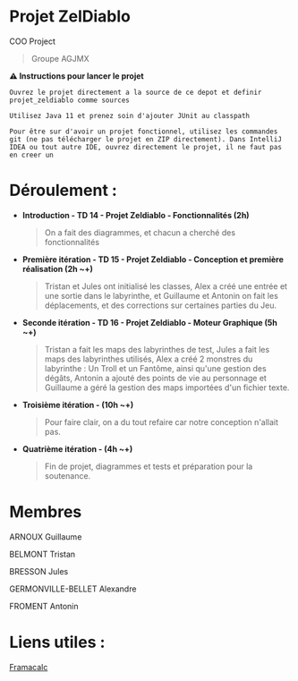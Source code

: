 # Projet ZelDiablo
COO Project

> Groupe AGJMX

**:warning: Instructions pour lancer le projet**

`Ouvrez le projet directement a la source de ce depot et definir projet_zeldiablo comme sources`

`Utilisez Java 11 et prenez soin d'ajouter JUnit au classpath`

`Pour être sur d'avoir un projet fonctionnel, utilisez les commandes git (ne pas télécharger le projet en ZIP directement). Dans IntelliJ IDEA ou tout autre IDE, ouvrez directement le projet, il ne faut pas en creer un`

Déroulement :
==

- **Introduction - TD 14 - Projet Zeldiablo - Fonctionnalités (2h)**
    > On a fait des diagrammes, et chacun a cherché des fonctionnalités
- **Première itération - TD 15 - Projet Zeldiablo - Conception et première réalisation (2h ~+)**
    > Tristan et Jules ont initialisé les classes, Alex a créé une entrée et une sortie dans le labyrinthe, et Guillaume et Antonin on fait les déplacements, et des corrections sur certaines parties du Jeu.
- **Seconde itération - TD 16 - Projet Zeldiablo - Moteur Graphique (5h ~+)**
    > Tristan a fait les maps des labyrinthes de test, Jules a fait les maps des labyrinthes utilisés, Alex a créé 2 monstres du labyrinthe : Un Troll et un Fantôme, ainsi qu'une gestion des dégâts, Antonin a ajouté des points de vie au personnage et Guillaume a géré la gestion des maps importées d'un fichier texte.
- **Troisième itération - (10h ~+)**
    > Pour faire clair, on a du tout refaire car notre conception n'allait pas.
- **Quatrième itération - (4h ~+)**
    > Fin de projet, diagrammes et tests et préparation pour la soutenance.


# Membres

ARNOUX Guillaume

BELMONT Tristan

BRESSON Jules

GERMONVILLE-BELLET Alexandre

FROMENT Antonin

# Liens utiles :

[Framacalc](https://lite.framacalc.org/9nif-2021_zeldiablo_groupe_abbgf)
